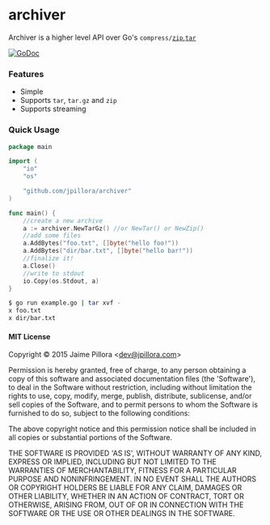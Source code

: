 # archiver

Archiver is a higher level API over Go's `compress/`[`zip`](http://golang.org/pkg/archive/zip),[`tar`](https://golang.org/pkg/archive/tar)

[![GoDoc](https://godoc.org/github.com/jpillora/archiver?status.svg)](https://godoc.org/github.com/jpillora/archiver)

### Features

* Simple
* Supports `tar`, `tar.gz` and `zip`
* Supports streaming

### Quick Usage

``` go
package main

import (
	"io"
	"os"

	"github.com/jpillora/archiver"
)

func main() {
	//create a new archive
	a := archiver.NewTarGz() //or NewTar() or NewZip()
	//add some files
	a.AddBytes("foo.txt", []byte("hello foo!"))
	a.AddBytes("dir/bar.txt", []byte("hello bar!"))
	//finalize it!
	a.Close()
	//write to stdout
	io.Copy(os.Stdout, a)
}
```

``` sh
$ go run example.go | tar xvf -
x foo.txt
x dir/bar.txt
```

#### MIT License

Copyright © 2015 Jaime Pillora &lt;dev@jpillora.com&gt;

Permission is hereby granted, free of charge, to any person obtaining
a copy of this software and associated documentation files (the
'Software'), to deal in the Software without restriction, including
without limitation the rights to use, copy, modify, merge, publish,
distribute, sublicense, and/or sell copies of the Software, and to
permit persons to whom the Software is furnished to do so, subject to
the following conditions:

The above copyright notice and this permission notice shall be
included in all copies or substantial portions of the Software.

THE SOFTWARE IS PROVIDED 'AS IS', WITHOUT WARRANTY OF ANY KIND,
EXPRESS OR IMPLIED, INCLUDING BUT NOT LIMITED TO THE WARRANTIES OF
MERCHANTABILITY, FITNESS FOR A PARTICULAR PURPOSE AND NONINFRINGEMENT.
IN NO EVENT SHALL THE AUTHORS OR COPYRIGHT HOLDERS BE LIABLE FOR ANY
CLAIM, DAMAGES OR OTHER LIABILITY, WHETHER IN AN ACTION OF CONTRACT,
TORT OR OTHERWISE, ARISING FROM, OUT OF OR IN CONNECTION WITH THE
SOFTWARE OR THE USE OR OTHER DEALINGS IN THE SOFTWARE.
